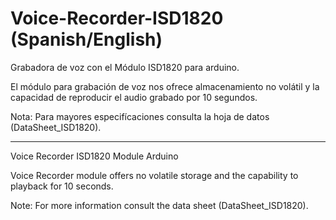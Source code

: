 # Voice-Recorder-ISD1820 (Spanish/English)

Grabadora de voz con el Módulo ISD1820 para arduino.

El módulo para grabación de voz nos ofrece almacenamiento no volátil y la capacidad de reproducir el audio grabado por 10 segundos. 

Nota:
Para mayores especifícaciones consulta la hoja de datos (DataSheet_ISD1820).


-----

Voice Recorder ISD1820 Module Arduino

Voice Recorder module offers no volatile storage and the capability to playback for 10 seconds.

Note: For more information consult the data sheet (DataSheet_ISD1820).
